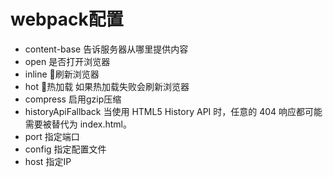 # webpack配置
- content-base 告诉服务器从哪里提供内容
- open 是否打开浏览器
- inline 刷新浏览器
- hot 热加载 如果热加载失败会刷新浏览器
- compress 启用gzip压缩
- historyApiFallback 当使用 HTML5 History API 时，任意的 404 响应都可能需要被替代为 index.html。
- port 指定端口
- config 指定配置文件
- host 指定IP
